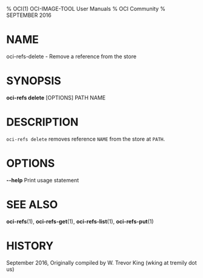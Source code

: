 % OCI(1) OCI-IMAGE-TOOL User Manuals
% OCI Community
% SEPTEMBER 2016
# NAME

oci-refs-delete \- Remove a reference from the store

# SYNOPSIS

**oci-refs delete** [OPTIONS] PATH NAME

# DESCRIPTION

`oci-refs delete` removes reference `NAME` from the store at `PATH`.

# OPTIONS

**--help**
  Print usage statement

# SEE ALSO

**oci-refs**(1), **oci-refs-get**(1), **oci-refs-list**(1), **oci-refs-put**(1)

# HISTORY

September 2016, Originally compiled by W. Trevor King (wking at tremily dot us)
